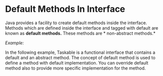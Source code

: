 #  Default Methods In Interface #

Java provides a facility to create default methods inside the interface. Methods which are defined inside the interface and tagged with default are known as **default methods.**
These methods are * non-abstract methods.* 


*Example:*

In the following example, Taskable is a functional interface that contains a default and an abstract method. The concept of default method is used to define a method with default implementation. You can override default method also to provide more specific implementation for the method.
